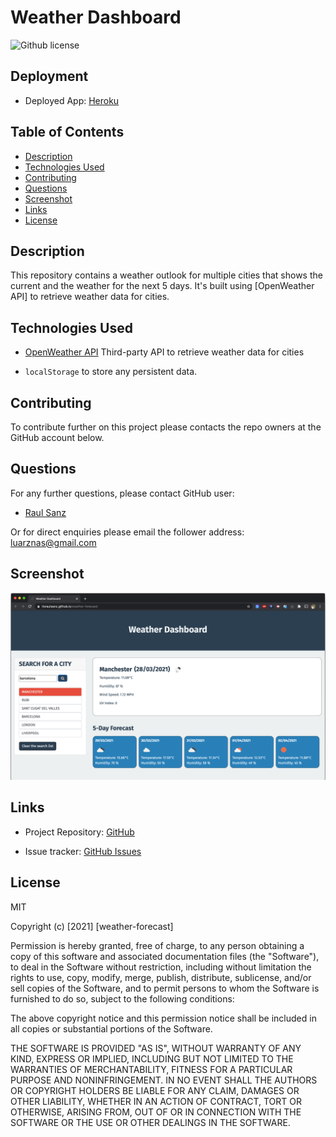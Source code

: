 # Weather Dashboard

![Github license](https://img.shields.io/badge/license-MIT-blue.svg)

## Deployment

- Deployed App: [Heroku](https://itsraulsanz.github.io/weather-forecast/)

## Table of Contents

- [Description](#description)
- [Technologies Used](#technologies)
- [Contributing](#contributing)
- [Questions](#questions)
- [Screenshot](#screenshot)
- [Links](#links)
- [License](#license)

## Description

This repository contains a weather outlook for multiple cities that shows the current and the weather for the next 5 days.
It's built using [OpenWeather API] to retrieve weather data for cities.

## Technologies Used

- [OpenWeather API](https://openweathermap.org/api) Third-party API to retrieve weather data for cities 

- `localStorage` to store any persistent data.

## Contributing

To contribute further on this project please contacts the repo owners at the GitHub account below. 

## Questions

For any further questions, please contact GitHub user:
- [Raul Sanz](https://github.com/itsraulsanz)

Or for direct enquiries please email the follower address:
luarznas@gmail.com

## Screenshot

<img src="./assets/images/screenshot.png">

## Links

- Project Repository: [GitHub](https://github.com/itsraulsanz/weather-forecast)

- Issue tracker: [GitHub Issues](https://github.com/itsraulsanz/weather-forecast/issues)

## License

MIT

Copyright (c) [2021] [weather-forecast]

Permission is hereby granted, free of charge, to any person obtaining a copy
of this software and associated documentation files (the "Software"), to deal
in the Software without restriction, including without limitation the rights
to use, copy, modify, merge, publish, distribute, sublicense, and/or sell
copies of the Software, and to permit persons to whom the Software is
furnished to do so, subject to the following conditions:

The above copyright notice and this permission notice shall be included in all
copies or substantial portions of the Software.

THE SOFTWARE IS PROVIDED "AS IS", WITHOUT WARRANTY OF ANY KIND, EXPRESS OR
IMPLIED, INCLUDING BUT NOT LIMITED TO THE WARRANTIES OF MERCHANTABILITY,
FITNESS FOR A PARTICULAR PURPOSE AND NONINFRINGEMENT. IN NO EVENT SHALL THE
AUTHORS OR COPYRIGHT HOLDERS BE LIABLE FOR ANY CLAIM, DAMAGES OR OTHER
LIABILITY, WHETHER IN AN ACTION OF CONTRACT, TORT OR OTHERWISE, ARISING FROM,
OUT OF OR IN CONNECTION WITH THE SOFTWARE OR THE USE OR OTHER DEALINGS IN THE
SOFTWARE.
